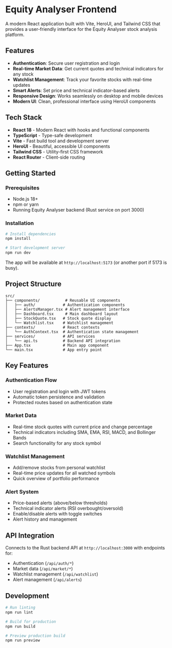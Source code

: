 # Equity Analyser Frontend

A modern React application built with Vite, HeroUI, and Tailwind CSS that provides a user-friendly interface for the Equity Analyser stock analysis platform.

## Features

- **Authentication**: Secure user registration and login
- **Real-time Market Data**: Get current quotes and technical indicators for any stock
- **Watchlist Management**: Track your favorite stocks with real-time updates
- **Smart Alerts**: Set price and technical indicator-based alerts
- **Responsive Design**: Works seamlessly on desktop and mobile devices
- **Modern UI**: Clean, professional interface using HeroUI components

## Tech Stack

- **React 18** - Modern React with hooks and functional components
- **TypeScript** - Type-safe development
- **Vite** - Fast build tool and development server
- **HeroUI** - Beautiful, accessible UI components
- **Tailwind CSS** - Utility-first CSS framework
- **React Router** - Client-side routing

## Getting Started

### Prerequisites

- Node.js 18+
- npm or yarn
- Running Equity Analyser backend (Rust service on port 3000)

### Installation

```bash
# Install dependencies
npm install

# Start development server
npm run dev
```

The app will be available at `http://localhost:5173` (or another port if 5173 is busy).

## Project Structure

```
src/
├── components/           # Reusable UI components
│   ├── auth/            # Authentication components
│   ├── AlertsManager.tsx # Alert management interface
│   ├── Dashboard.tsx     # Main dashboard layout
│   ├── StockQuote.tsx   # Stock quote display
│   └── Watchlist.tsx    # Watchlist management
├── contexts/            # React contexts
│   └── AuthContext.tsx  # Authentication state management
├── services/            # API services
│   └── api.ts           # Backend API integration
├── App.tsx              # Main app component
└── main.tsx             # App entry point
```

## Key Features

### Authentication Flow

- User registration and login with JWT tokens
- Automatic token persistence and validation
- Protected routes based on authentication state

### Market Data

- Real-time stock quotes with current price and change percentage
- Technical indicators including SMA, EMA, RSI, MACD, and Bollinger Bands
- Search functionality for any stock symbol

### Watchlist Management

- Add/remove stocks from personal watchlist
- Real-time price updates for all watched symbols
- Quick overview of portfolio performance

### Alert System

- Price-based alerts (above/below thresholds)
- Technical indicator alerts (RSI overbought/oversold)
- Enable/disable alerts with toggle switches
- Alert history and management

## API Integration

Connects to the Rust backend API at `http://localhost:3000` with endpoints for:

- Authentication (`/api/auth/*`)
- Market data (`/api/market/*`)
- Watchlist management (`/api/watchlist`)
- Alert management (`/api/alerts`)

## Development

```bash
# Run linting
npm run lint

# Build for production
npm run build

# Preview production build
npm run preview
```
